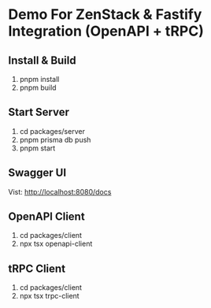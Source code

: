 # Demo For ZenStack & Fastify Integration (OpenAPI + tRPC)

## Install & Build

1. pnpm install
1. pnpm build

## Start Server

1. cd packages/server
1. pnpm prisma db push
1. pnpm start

## Swagger UI

Vist: [http://localhost:8080/docs](http://localhost:8080/docs)

## OpenAPI Client

1. cd packages/client
1. npx tsx openapi-client

## tRPC Client

1. cd packages/client
1. npx tsx trpc-client

